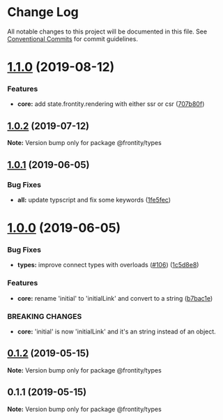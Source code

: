 # Change Log

All notable changes to this project will be documented in this file.
See [Conventional Commits](https://conventionalcommits.org) for commit guidelines.

# [1.1.0](https://github.com/frontity/frontity/compare/@frontity/types@1.0.2...@frontity/types@1.1.0) (2019-08-12)


### Features

* **core:** add state.frontity.rendering with either ssr or csr ([707b80f](https://github.com/frontity/frontity/commit/707b80f))





## [1.0.2](https://github.com/frontity/frontity/compare/@frontity/types@1.0.1...@frontity/types@1.0.2) (2019-07-12)

**Note:** Version bump only for package @frontity/types





## [1.0.1](https://github.com/frontity/frontity/compare/@frontity/types@1.0.0...@frontity/types@1.0.1) (2019-06-05)


### Bug Fixes

* **all:** update typscript and fix some keywords ([1fe5fec](https://github.com/frontity/frontity/commit/1fe5fec))





# [1.0.0](https://github.com/frontity/frontity/compare/@frontity/types@0.1.2...@frontity/types@1.0.0) (2019-06-05)


### Bug Fixes

* **types:** improve connect types with overloads ([#106](https://github.com/frontity/frontity/issues/106)) ([1c5d8e8](https://github.com/frontity/frontity/commit/1c5d8e8))


### Features

* **core:** rename 'initial' to 'initialLink' and convert to a string ([b7bac1e](https://github.com/frontity/frontity/commit/b7bac1e))


### BREAKING CHANGES

* **core:** 'initial' is now 'initialLink' and it's an string instead of an object.





## [0.1.2](https://github.com/frontity/frontity/compare/@frontity/types@0.1.1...@frontity/types@0.1.2) (2019-05-15)

**Note:** Version bump only for package @frontity/types





## 0.1.1 (2019-05-15)

**Note:** Version bump only for package @frontity/types
